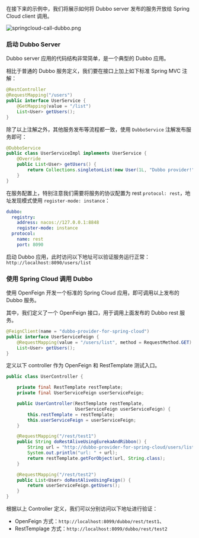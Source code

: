 在接下来的示例中，我们将展示如何将 Dubbo server 发布的服务开放给 Spring Cloud client 调用。

![springcloud-call-dubbo.png](./doc/images/springcloud-call-dubbo.png)

### 启动 Dubbo Server
Dubbo server 应用的代码结构非常简单，是一个典型的 Dubbo 应用。

相比于普通的 Dubbo 服务定义，我们要在接口上加上如下标准 Spring MVC 注解：

```java
@RestController
@RequestMapping("/users")
public interface UserService {
    @GetMapping(value = "/list")
    List<User> getUsers();
}
```

除了以上注解之外，其他服务发布等流程都一致，使用 `DubboService` 注解发布服务即可：

```java
@DubboService
public class UserServiceImpl implements UserService {
    @Override
    public List<User> getUsers() {
        return Collections.singletonList(new User(1L, "Dubbo provider!"));
    }
}
```

在服务配置上，特别注意我们需要将服务的协议配置为 rest `protocol: rest`，地址发现模式使用 `register-mode: instance`：

```yaml
dubbo:
  registry:
    address: nacos://127.0.0.1:8848
    register-mode: instance
  protocol:
    name: rest
    port: 8090
```

启动 Dubbo 应用，此时访问以下地址可以验证服务运行正常：`http://localhost:8090/users/list`

### 使用 Spring Cloud 调用 Dubbo
使用 OpenFeign 开发一个标准的 Spring Cloud 应用，即可调用以上发布的 Dubbo 服务。

其中，我们定义了一个 OpenFeign 接口，用于调用上面发布的 Dubbo rest 服务。
```java
@FeignClient(name = "dubbo-provider-for-spring-cloud")
public interface UserServiceFeign {
    @RequestMapping(value = "/users/list", method = RequestMethod.GET)
    List<User> getUsers();
}
```

定义以下 controller 作为 OpenFeign 和 RestTemplate 测试入口。
```java
public class UserController {

    private final RestTemplate restTemplate;
    private final UserServiceFeign userServiceFeign;

    public UserController(RestTemplate restTemplate,
                          UserServiceFeign userServiceFeign) {
        this.restTemplate = restTemplate;
        this.userServiceFeign = userServiceFeign;
    }

    @RequestMapping("/rest/test1")
    public String doRestAliveUsingEurekaAndRibbon() {
        String url = "http://dubbo-provider-for-spring-cloud/users/list";
        System.out.println("url: " + url);
        return restTemplate.getForObject(url, String.class);
    }

    @RequestMapping("/rest/test2")
    public List<User> doRestAliveUsingFeign() {
        return userServiceFeign.getUsers();
    }
}
```

根据以上 Controller 定义，我们可以分别访问以下地址进行验证：

- OpenFeign 方式：`http://localhost:8099/dubbo/rest/test1`、
- RestTemplage 方式：`http://localhost:8099/dubbo/rest/test2`